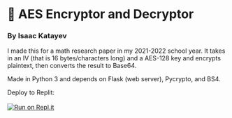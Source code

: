 # 🔑 AES Encryptor and Decryptor
### By Isaac Katayev 

I made this for a math research paper in my 2021-2022 school year. It takes in an IV (that is 16 bytes/characters long) and a AES-128 key and encrypts plaintext, then converts the result to Base64.

Made in Python 3 and depends on Flask (web server), Pycrypto, and BS4. 

Deploy to Replit: <br><br>
[![Run on Repl.it](https://repl.it/badge/github/isaackatayev/aes-encryption)](https://repl.it/github/isaackatayev/aes-encryption)

